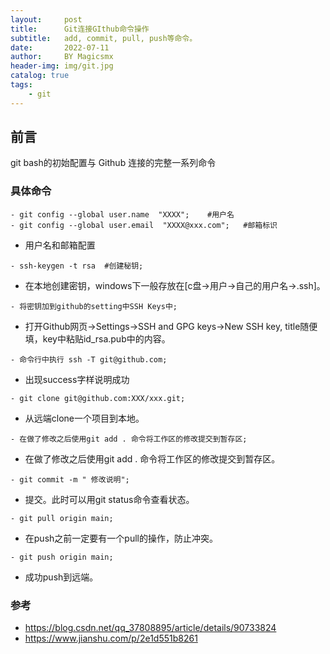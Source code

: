 ```yaml
---
layout:     post
title:      Git连接GIthub命令操作
subtitle:   add, commit, pull, push等命令。
date:       2022-07-11
author:     BY Magicsmx
header-img: img/git.jpg
catalog: true
tags:
    - git
---
```


## 前言

git bash的初始配置与 Github 连接的完整一系列命令




### 具体命令


```	objc
- git config --global user.name  "XXXX";    #用户名
- git config --global user.email  "XXXX@xxx.com";   #邮箱标识
```
- 用户名和邮箱配置

```objc
- ssh-keygen -t rsa  #创建秘钥;
```
- 在本地创建密钥，windows下一般存放在[c盘->用户->自己的用户名->.ssh]。

```objc
- 将密钥加到github的setting中SSH Keys中;
```
- 打开Github网页->Settings->SSH and GPG keys->New SSH key, title随便填，key中粘贴id_rsa.pub中的内容。



```objc
- 命令行中执行 ssh -T git@github.com;
```
- 出现success字样说明成功




```objc
- git clone git@github.com:XXX/xxx.git;
```
- 从远端clone一个项目到本地。

```objc
- 在做了修改之后使用git add . 命令将工作区的修改提交到暂存区;
```
- 在做了修改之后使用git add . 命令将工作区的修改提交到暂存区。



```objc
- git commit -m " 修改说明";
```
- 提交。此时可以用git status命令查看状态。

```objc
- git pull origin main;
```
- 在push之前一定要有一个pull的操作，防止冲突。

```objc
- git push origin main;
```
- 成功push到远端。

### 参考
- [https://blog.csdn.net/qq_37808895/article/details/90733824
](https://blog.csdn.net/qq_37808895/article/details/90733824)
- [https://www.jianshu.com/p/2e1d551b8261
](https://www.jianshu.com/p/2e1d551b8261)